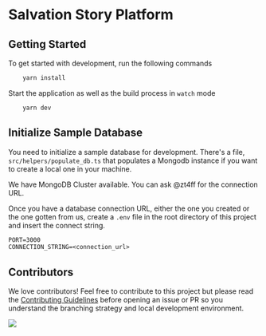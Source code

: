 # Salvation Story Platform

## Getting Started

To get started with development, run the following commands

```bash
    yarn install
```

Start the application as well as the build process in `watch` mode

```bash
    yarn dev
```

## Initialize Sample Database

You need to initialize a sample database for development. There's a file, `src/helpers/populate_db.ts` that populates a Mongodb instance if you want to create a local one in your machine.

We have MongoDB Cluster available. You can ask @zt4ff for the connection URL.

Once you have a database connection URL, either the one you created or the one gotten from us, create a `.env` file in the root directory of this project and insert the connect string.

```txt
PORT=3000
CONNECTION_STRING=<connection_url>
```

## Contributors

We love contributors! Feel free to contribute to this project but please read the [Contributing Guidelines](CONTRIBUTING.md) before opening an issue or PR so you understand the branching strategy and local development environment.

<a href="https://github.com/SavStory/savstory_backend/graphs/contributors">
  <img src="https://contrib.rocks/image?repo=SavStory/savstory_backend" />
</a>
